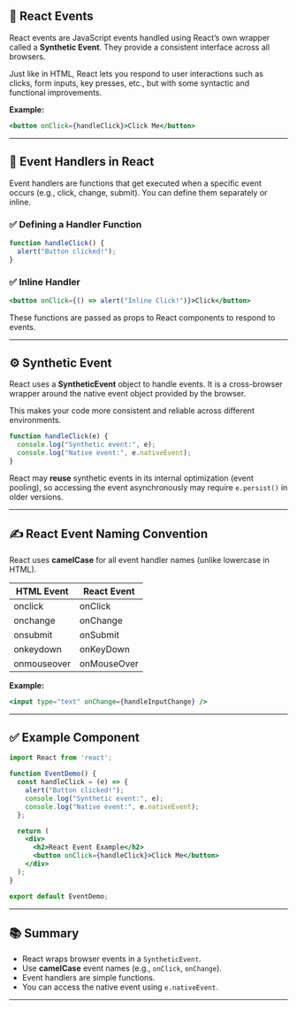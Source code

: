 ## 📌 React Events

React events are JavaScript events handled using React’s own wrapper called a **Synthetic Event**. They provide a consistent interface across all browsers.

Just like in HTML, React lets you respond to user interactions such as clicks, form inputs, key presses, etc., but with some syntactic and functional improvements.

**Example:**
```jsx
<button onClick={handleClick}>Click Me</button>
````

---

## 🧠 Event Handlers in React

Event handlers are functions that get executed when a specific event occurs (e.g., click, change, submit). You can define them separately or inline.

### ✅ Defining a Handler Function

```jsx
function handleClick() {
  alert("Button clicked!");
}
```

### ✅ Inline Handler

```jsx
<button onClick={() => alert("Inline Click!")}>Click</button>
```

These functions are passed as props to React components to respond to events.
    
---

## ⚙️ Synthetic Event

React uses a **SyntheticEvent** object to handle events. It is a cross-browser wrapper around the native event object provided by the browser.

This makes your code more consistent and reliable across different environments.

```jsx
function handleClick(e) {
  console.log("Synthetic event:", e);
  console.log("Native event:", e.nativeEvent);
}
```

React may **reuse** synthetic events in its internal optimization (event pooling), so accessing the event asynchronously may require `e.persist()` in older versions.

---

## ✍️ React Event Naming Convention

React uses **camelCase** for all event handler names (unlike lowercase in HTML).

| HTML Event  | React Event |
| ----------- | ----------- |
| onclick     | onClick     |
| onchange    | onChange    |
| onsubmit    | onSubmit    |
| onkeydown   | onKeyDown   |
| onmouseover | onMouseOver |

**Example:**

```jsx
<input type="text" onChange={handleInputChange} />
```

---

## ✅ Example Component

```jsx
import React from 'react';

function EventDemo() {
  const handleClick = (e) => {
    alert("Button clicked!");
    console.log("Synthetic event:", e);
    console.log("Native event:", e.nativeEvent);
  };

  return (
    <div>
      <h2>React Event Example</h2>
      <button onClick={handleClick}>Click Me</button>
    </div>
  );
}

export default EventDemo;
```

---

## 📚 Summary

* React wraps browser events in a `SyntheticEvent`.
* Use **camelCase** event names (e.g., `onClick`, `onChange`).
* Event handlers are simple functions.
* You can access the native event using `e.nativeEvent`.

---